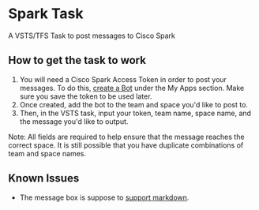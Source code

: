 # Spark Task

A VSTS/TFS Task to post messages to Cisco Spark

## How to get the task to work

1. You will need a Cisco Spark Access Token in order to post your messages. To do this, [create a Bot](https://developer.ciscospark.com/apps.html) under the My Apps section. Make sure you save the token to be used later.
1. Once created, add the bot to the team and space you'd like to post to.
1. Then, in the VSTS task, input your token, team name, space name, and the message you'd like to output.

Note: All fields are required to help ensure that the message reaches the correct space. It is still possible that you have duplicate combinations of team and space names.

## Known Issues

- The message box is suppose to [support markdown](https://github.com/ciscospark/spark-js-sdk/issues/680).